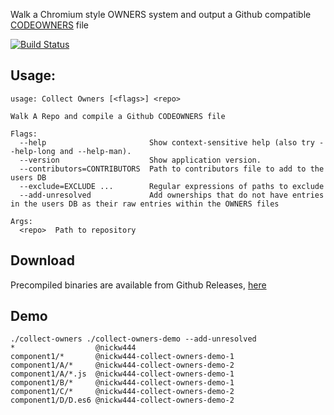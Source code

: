 Walk a Chromium style OWNERS system and output a Github compatible [CODEOWNERS](https://github.com/blog/2392-introducing-code-owners) file

[![Build Status](https://travis-ci.org/nickw444/collect-owners.svg?branch=master)](https://travis-ci.org/nickw444/collect-owners)

## Usage:
```
usage: Collect Owners [<flags>] <repo>

Walk A Repo and compile a Github CODEOWNERS file

Flags:
  --help                       Show context-sensitive help (also try --help-long and --help-man).
  --version                    Show application version.
  --contributors=CONTRIBUTORS  Path to contributors file to add to the users DB
  --exclude=EXCLUDE ...        Regular expressions of paths to exclude
  --add-unresolved             Add ownerships that do not have entries in the users DB as their raw entries within the OWNERS files

Args:
  <repo>  Path to repository

```

## Download

Precompiled binaries are available from Github Releases, [here](//github.com/nickw444/collect-owners/releases)


## Demo
```
./collect-owners ./collect-owners-demo --add-unresolved
*                  @nickw444
component1/*       @nickw444-collect-owners-demo-1
component1/A/*     @nickw444-collect-owners-demo-2
component1/A/*.js  @nickw444-collect-owners-demo-1
component1/B/*     @nickw444-collect-owners-demo-1
component1/C/*     @nickw444-collect-owners-demo-2
component1/D/D.es6 @nickw444-collect-owners-demo-2
```
